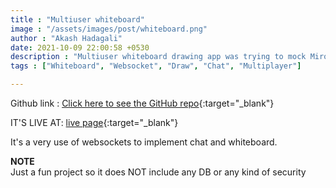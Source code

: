 ```yaml
---
title : "Multiuser whiteboard"
image : "/assets/images/post/whiteboard.png"
author : "Akash Hadagali"
date: 2021-10-09 22:00:58 +0530
description : "Multiuser whiteboard drawing app was trying to mock Miro"
tags : ["Whiteboard", "Websocket", "Draw", "Chat", "Multiplayer"]

---
```



Github link : [Click here to see the GitHub repo]{:target="_blank"}

IT'S LIVE AT: [live page]{:target="_blank"}

It's a very use of websockets to implement chat and whiteboard.

**NOTE** \
Just a fun project so it does NOT include any DB or any kind of security




[Click here to see the GitHub repo]: https://github.com/akashc777/hackX_whiteboard_collab
[live page]: https://whiteboard.akash.page/
